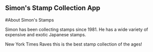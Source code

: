 Simon's Stamp Collection App
---

#About Simon's Stamps

Simon has been collecting stamps since 1981. He has a wide variety of expensive and exotic Japanese stamps.

New York Times Raves this is the best stamp collection of the ages!
